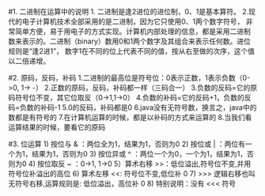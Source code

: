 #1. 二进制在运算中的说明
    1. 二进制是逢2进位的进位制，0、1是基本算符。
    2.现代的电子计算机技术全部采用的是二进制，因为它只使用0、1两个数字符号，
      非常简单方便，易于用电子的方式实现。计算机内部处理的信息，都是采用二进制
      数来表示的。二进制（binary）数用0和1两个数字及其组合来表示任何数。进位
      规则是“逢2进1”， 数字1在不同的位上代表不同的值，按从右至做的次序，这个值
      以二倍递增。

#2. 原码，反码，补码
    1.二进制的最高位是符号位：0表示正数，1表示负数（0->0, 1-> -）
    2.正数的原码，反码，补码都一样（三码合一）
    3.负数的反码=它的原码符号位不变，其它位取反（0->1,1->0）
    4.负数的补码=它的反码+1，负数的反码=负数的补码-1
    5.0的反码，补码都是0
    6.java没有无符号数，换言之，java中的数都是有符号的
    7.在计算机运算的时候，都是以补码的方式来运算的
    8.当我们看运算结果的时候，要看它的原码

 #3. 位运算
    1) 按位与 & ：两位全为1，结果为1，否则为0
    2) 按位或 | ：两位有一个为1，结果为1，否则为0
    3) 按位异或 ^ ：两位一个为0，一个为1，结果为1，否则为0
    4) 按位取反 ~ ：0->1, 1->0
    5）算术右移 >>：低位溢出,符号位不变,并用符号位补溢出的高位
    6) 算术左移 <<: 符号位不变,低位补 0
    7) >>> 逻辑右移也叫无符号右移,运算规则是: 低位溢出，高位补 0
    8) 特别说明：没有 <<< 符号
